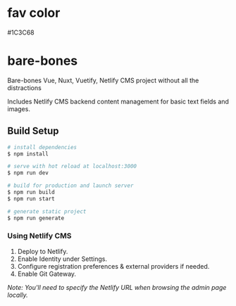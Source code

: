 # fav color

#1C3C68

# bare-bones

Bare-bones Vue, Nuxt, Vuetify, Netlify CMS project without all the distractions

Includes Netlify CMS backend content management for basic text fields and images.

## Build Setup

```bash
# install dependencies
$ npm install

# serve with hot reload at localhost:3000
$ npm run dev

# build for production and launch server
$ npm run build
$ npm run start

# generate static project
$ npm run generate
```

### Using Netlify CMS

1. Deploy to Netlify.
2. Enable Identity under Settings.
3. Configure registration preferences & external providers if needed.
4. Enable Git Gateway.

_Note: You'll need to specify the Netlify URL when browsing the admin page locally._
